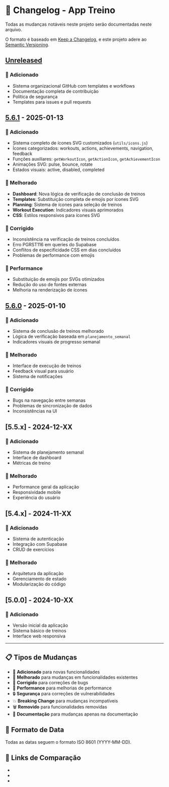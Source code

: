 # 📝 Changelog - App Treino

Todas as mudanças notáveis neste projeto serão documentadas neste arquivo.

O formato é baseado em [Keep a Changelog](https://keepachangelog.com/pt-BR/1.0.0/),
e este projeto adere ao [Semantic Versioning](https://semver.org/lang/pt-BR/).

## [Unreleased]

### 🎨 Adicionado
- Sistema organizacional GitHub com templates e workflows
- Documentação completa de contribuição
- Política de segurança
- Templates para issues e pull requests

## [5.6.1] - 2025-01-13

### 🎨 Adicionado
- Sistema completo de ícones SVG customizados (`utils/icons.js`)
- Ícones categorizados: workouts, actions, achievements, navigation, feedback
- Funções auxiliares: `getWorkoutIcon`, `getActionIcon`, `getAchievementIcon`
- Animações SVG: pulse, bounce, rotate
- Estados visuais: active, disabled, completed

### 🔧 Melhorado
- **Dashboard**: Nova lógica de verificação de conclusão de treinos
- **Templates**: Substituição completa de emojis por ícones SVG
- **Planning**: Sistema de ícones para seleção de treinos
- **Workout Execution**: Indicadores visuais aprimorados
- **CSS**: Estilos responsivos para ícones SVG

### 🐛 Corrigido
- Inconsistência na verificação de treinos concluídos
- Erro PGRST116 em queries do Supabase
- Conflitos de especificidade CSS em dias concluídos
- Problemas de performance com emojis

### 🚀 Performance
- Substituição de emojis por SVGs otimizados
- Redução do uso de fontes externas
- Melhoria na renderização de ícones

## [5.6.0] - 2025-01-10

### 🎨 Adicionado
- Sistema de conclusão de treinos melhorado
- Lógica de verificação baseada em `planejamento_semanal`
- Indicadores visuais de progresso semanal

### 🔧 Melhorado
- Interface de execução de treinos
- Feedback visual para usuário
- Sistema de notificações

### 🐛 Corrigido
- Bugs na navegação entre semanas
- Problemas de sincronização de dados
- Inconsistências na UI

## [5.5.x] - 2024-12-XX

### 🎨 Adicionado
- Sistema de planejamento semanal
- Interface de dashboard
- Métricas de treino

### 🔧 Melhorado
- Performance geral da aplicação
- Responsividade mobile
- Experiência do usuário

## [5.4.x] - 2024-11-XX

### 🎨 Adicionado
- Sistema de autenticação
- Integração com Supabase
- CRUD de exercícios

### 🔧 Melhorado
- Arquitetura da aplicação
- Gerenciamento de estado
- Modularização do código

## [5.0.0] - 2024-10-XX

### 🎨 Adicionado
- Versão inicial da aplicação
- Sistema básico de treinos
- Interface web responsiva

---

## 📋 Tipos de Mudanças

- 🎨 **Adicionado** para novas funcionalidades
- 🔧 **Melhorado** para mudanças em funcionalidades existentes  
- 🐛 **Corrigido** para correções de bugs
- 🚀 **Performance** para melhorias de performance
- 🔒 **Segurança** para correções de vulnerabilidades
- 💥 **Breaking Change** para mudanças incompatíveis
- 🗑️ **Removido** para funcionalidades removidas
- 📝 **Documentação** para mudanças apenas na documentação

## 📅 Formato de Data

Todas as datas seguem o formato ISO 8601 (YYYY-MM-DD).

## 🔗 Links de Comparação

- [Unreleased]: https://github.com/pedrohmarconato/app_treino/compare/v5.6.1...HEAD
- [5.6.1]: https://github.com/pedrohmarconato/app_treino/compare/v5.6.0...v5.6.1
- [5.6.0]: https://github.com/pedrohmarconato/app_treino/compare/v5.5.0...v5.6.0
